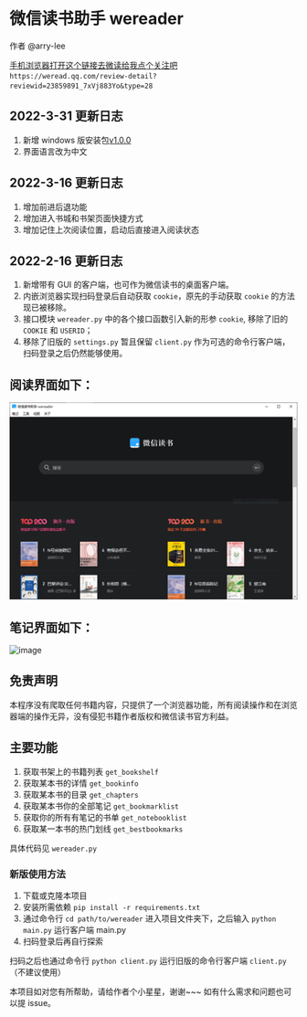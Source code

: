 # 微信读书助手 wereader
作者 @arry-lee 

[手机浏览器打开这个链接去微读给我点个关注吧](https://weread.qq.com/review-detail?reviewid=23859891_7xVj883Yo&type=28)
`https://weread.qq.com/review-detail?reviewid=23859891_7xVj883Yo&type=28`

## 2022-3-31 更新日志
1. 新增 windows 版安装包[v1.0.0](https://github.com/arry-lee/wereader/releases/download/v1.0.0/wereader.zip) 
2. 界面语言改为中文

## 2022-3-16 更新日志
1. 增加前进后退功能
2. 增加进入书城和书架页面快捷方式
3. 增加记住上次阅读位置，启动后直接进入阅读状态

## 2022-2-16 更新日志
1. 新增带有 GUI 的客户端，也可作为微信读书的桌面客户端。
2. 内嵌浏览器实现扫码登录后自动获取 `cookie`，原先的手动获取 `cookie` 的方法现已被移除。
3. 接口模块 `wereader.py` 中的各个接口函数引入新的形参 `cookie`, 移除了旧的 `COOKIE` 和 `USERID`；
4. 移除了旧版的 `settings.py` 暂且保留 `client.py` 作为可选的命令行客户端，扫码登录之后仍然能够使用。

## 阅读界面如下：
![image](doc/ui.png)
## 笔记界面如下：
![image](doc/ui2.png)

## 免责声明
本程序没有爬取任何书籍内容，只提供了一个浏览器功能，所有阅读操作和在浏览器端的操作无异，没有侵犯书籍作者版权和微信读书官方利益。

## 主要功能

1. 获取书架上的书籍列表 `get_bookshelf`
2. 获取某本书的详情 `get_bookinfo`
3. 获取某本书的目录 `get_chapters`
4. 获取某本书你的全部笔记 `get_bookmarklist`
5. 获取你的所有有笔记的书单 `get_notebooklist`
6. 获取某一本书的热门划线 `get_bestbookmarks`

具体代码见 `wereader.py`


### 新版使用方法
1. 下载或克隆本项目
2. 安装所需依赖 `pip install -r requirements.txt`
3. 通过命令行 `cd path/to/wereader` 进入项目文件夹下，之后输入 `python main.py` 运行客户端 main.py
4. 扫码登录后再自行探索

扫码之后也通过命令行  `python client.py` 运行旧版的命令行客户端 `client.py`（不建议使用）

本项目如对您有所帮助，请给作者个小星星，谢谢~~~ 如有什么需求和问题也可以提 issue。

